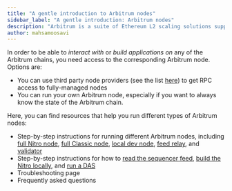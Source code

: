 ```yaml
---
title: "A gentle introduction to Arbitrum nodes"
sidebar_label: "A gentle introduction: Arbitrum nodes"
description: "Arbitrum is a suite of Ethereum L2 scaling solutions supported by a decentralized network of nodes. This guide introduces you to Arbitrum's node types and how they work together to scale Ethereum."
author: mahsamoosavi
---
```


In order to be able to _interact with_ or _build applications on_ any of the Arbitrum chains, you need access to the corresponding Arbitrum node. Options are:

- You can use third party node providers (see the list [here](./node-providers.mdx)) to get RPC access to fully-managed nodes 
- You can run your own Arbitrum node, especially if you want to always know the state of the Arbitrum chain. 

Here, you can find resources that help you run different types of Arbitrum nodes:

- Step-by-step instructions for running different Arbitrum nodes, including [full Nitro node](./running-a-node.md), [full Classic node](./running-a-classic-node.md), [local dev node](./local-dev-node.md), [feed relay](./running-a-fees-relay.md), and [validator](./running-a-validator.md)
- Step-by-step instructions for how to [read the sequencer feed](./read-sequencer-feed.md), [build the Nitro locally](./build-nitro-locally.md), and [run a DAS](../das/daserver-instructions.mdx)
- Troubleshooting page
- Frequently asked questions